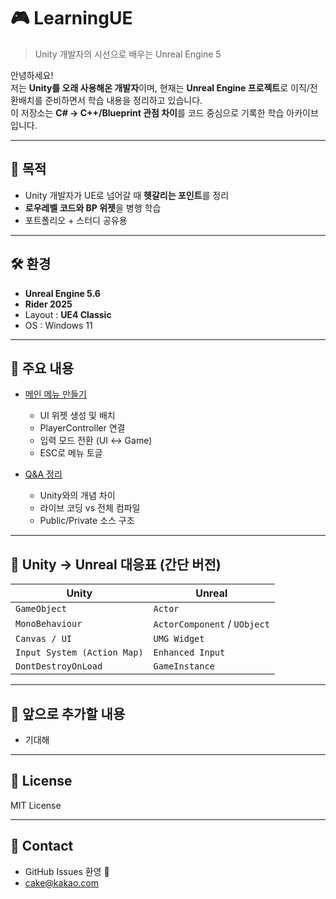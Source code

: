 # 🎮 LearningUE  
> Unity 개발자의 시선으로 배우는 Unreal Engine 5

안녕하세요!  
저는 **Unity를 오래 사용해온 개발자**이며, 현재는 **Unreal Engine 프로젝트**로 이직/전환배치를 준비하면서 학습 내용을 정리하고 있습니다.  
이 저장소는 **C# → C++/Blueprint 관점 차이**를 코드 중심으로 기록한 학습 아카이브입니다.  

---

## 📌 목적
- Unity 개발자가 UE로 넘어갈 때 **헷갈리는 포인트**를 정리
- **로우레벨 코드와 BP 위젯**을 병행 학습
- 포트폴리오 + 스터디 공유용

---

## 🛠 환경
- **Unreal Engine 5.6**
- **Rider 2025**
- Layout : **UE4 Classic**
- OS : Windows 11

---

## 📂 주요 내용
- [메인 메뉴 만들기](https://www.notion.so/2709a52ec8ca8053bd48c4927c2dd353?pvs=21)  
  - UI 위젯 생성 및 배치
  - PlayerController 연결
  - 입력 모드 전환 (UI ↔ Game)
  - ESC로 메뉴 토글

- [Q&A 정리](https://www.notion.so/Q-A-2709a52ec8ca8000b010d74f897a700e?pvs=21)  
  - Unity와의 개념 차이
  - 라이브 코딩 vs 전체 컴파일
  - Public/Private 소스 구조

---

## 🧩 Unity → Unreal 대응표 (간단 버전)
| Unity | Unreal |
|-------|--------|
| `GameObject` | `Actor` |
| `MonoBehaviour` | `ActorComponent` / `UObject` |
| `Canvas / UI` | `UMG Widget` |
| `Input System (Action Map)` | `Enhanced Input` |
| `DontDestroyOnLoad` | `GameInstance` |

---

## 🚀 앞으로 추가할 내용
- 기대해

---

## 📜 License
MIT License  

---

## 📧 Contact
- GitHub Issues 환영 🙌  
- cake@kakao.com
